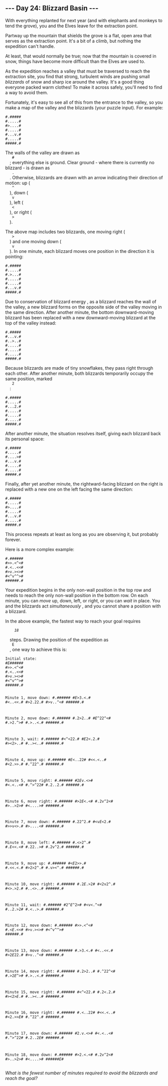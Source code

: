 <article class="day-desc">
 <h2>
  --- Day 24: Blizzard Basin ---
 </h2>
 <p>
  With everything replanted for next year (and with elephants and monkeys to tend the grove), you and the Elves leave for the extraction point.
 </p>
 <p>
  Partway up the mountain that shields the grove is a flat, open area that serves as the extraction point. It's a bit of a climb, but nothing the expedition can't handle.
 </p>
 <p>
  At least, that would normally be true; now that the mountain is covered in snow, things have become more difficult than the Elves are used to.
 </p>
 <p>
  As the expedition reaches a valley that must be traversed to reach the extraction site, you find that strong, turbulent winds are pushing small
  <em>
   blizzards
  </em>
  of snow and sharp ice around the valley. It's a good thing everyone packed warm clothes! To make it across safely, you'll need to find a way to avoid them.
 </p>
 <p>
  Fortunately, it's easy to see all of this from the entrance to the valley, so you make a map of the valley and the blizzards (your puzzle input). For example:
 </p>
 <pre><code>#.#####
#.....#
#&gt;....#
#.....#
#...v.#
#.....#
#####.#
</code></pre>
 <p>
  The walls of the valley are drawn as
  <code>
   #
  </code>
  ; everything else is ground. Clear ground - where there is currently no blizzard - is drawn as
  <code>
   .
  </code>
  . Otherwise, blizzards are drawn with an arrow indicating their direction of motion: up (
  <code>
   ^
  </code>
  ), down (
  <code>
   v
  </code>
  ), left (
  <code>
   &lt;
  </code>
  ), or right (
  <code>
   &gt;
  </code>
  ).
 </p>
 <p>
  The above map includes two blizzards, one moving right (
  <code>
   &gt;
  </code>
  ) and one moving down (
  <code>
   v
  </code>
  ). In one minute, each blizzard moves one position in the direction it is pointing:
 </p>
 <pre><code>#.#####
#.....#
#.&gt;...#
#.....#
#.....#
#...v.#
#####.#
</code></pre>
 <p>
  Due to
  <span title="I think, anyway. Do I look like a theoretical blizzacist?">
   conservation of blizzard energy
  </span>
  , as a blizzard reaches the wall of the valley, a new blizzard forms on the opposite side of the valley moving in the same direction. After another minute, the bottom downward-moving blizzard has been replaced with a new downward-moving blizzard at the top of the valley instead:
 </p>
 <pre><code>#.#####
#...v.#
#..&gt;..#
#.....#
#.....#
#.....#
#####.#
</code></pre>
 <p>
  Because blizzards are made of tiny snowflakes, they pass right through each other. After another minute, both blizzards temporarily occupy the same position, marked
  <code>
   2
  </code>
  :
 </p>
 <pre><code>#.#####
#.....#
#...2.#
#.....#
#.....#
#.....#
#####.#
</code></pre>
 <p>
  After another minute, the situation resolves itself, giving each blizzard back its personal space:
 </p>
 <pre><code>#.#####
#.....#
#....&gt;#
#...v.#
#.....#
#.....#
#####.#
</code></pre>
 <p>
  Finally, after yet another minute, the rightward-facing blizzard on the right is replaced with a new one on the left facing the same direction:
 </p>
 <pre><code>#.#####
#.....#
#&gt;....#
#.....#
#...v.#
#.....#
#####.#
</code></pre>
 <p>
  This process repeats at least as long as you are observing it, but probably forever.
 </p>
 <p>
  Here is a more complex example:
 </p>
 <pre><code>#.######
#&gt;&gt;.&lt;^&lt;#
#.&lt;..&lt;&lt;#
#&gt;v.&gt;&lt;&gt;#
#&lt;^v^^&gt;#
######.#
</code></pre>
 <p>
  Your expedition begins in the only non-wall position in the top row and needs to reach the only non-wall position in the bottom row. On each minute, you can
  <em>
   move
  </em>
  up, down, left, or right, or you can
  <em>
   wait
  </em>
  in place. You and the blizzards act
  <em>
   simultaneously
  </em>
  , and you cannot share a position with a blizzard.
 </p>
 <p>
  In the above example, the fastest way to reach your goal requires
  <code>
   <em>
    18
   </em>
  </code>
  steps. Drawing the position of the expedition as
  <code>
   E
  </code>
  , one way to achieve this is:
 </p>
 <pre><code>Initial state:
#<em>E</em>######
#&gt;&gt;.&lt;^&lt;#
#.&lt;..&lt;&lt;#
#&gt;v.&gt;&lt;&gt;#
#&lt;^v^^&gt;#
######.#

Minute 1, move down:
#.######
#<em>E</em>&gt;3.&lt;.#
#&lt;..&lt;&lt;.#
#&gt;2.22.#
#&gt;v..^&lt;#
######.#

Minute 2, move down:
#.######
#.2&gt;2..#
#<em>E</em>^22^&lt;#
#.&gt;2.^&gt;#
#.&gt;..&lt;.#
######.#

Minute 3, wait:
#.######
#&lt;^&lt;22.#
#<em>E</em>2&lt;.2.#
#&gt;&lt;2&gt;..#
#..&gt;&lt;..#
######.#

Minute 4, move up:
#.######
#<em>E</em>&lt;..22#
#&lt;&lt;.&lt;..#
#&lt;2.&gt;&gt;.#
#.^22^.#
######.#

Minute 5, move right:
#.######
#2<em>E</em>v.&lt;&gt;#
#&lt;.&lt;..&lt;#
#.^&gt;^22#
#.2..2.#
######.#

Minute 6, move right:
#.######
#&gt;2<em>E</em>&lt;.&lt;#
#.2v^2&lt;#
#&gt;..&gt;2&gt;#
#&lt;....&gt;#
######.#

Minute 7, move down:
#.######
#.22^2.#
#&lt;v<em>E</em>&lt;2.#
#&gt;&gt;v&lt;&gt;.#
#&gt;....&lt;#
######.#

Minute 8, move left:
#.######
#.&lt;&gt;2^.#
#.<em>E</em>&lt;&lt;.&lt;#
#.22..&gt;#
#.2v^2.#
######.#

Minute 9, move up:
#.######
#&lt;<em>E</em>2&gt;&gt;.#
#.&lt;&lt;.&lt;.#
#&gt;2&gt;2^.#
#.v&gt;&lt;^.#
######.#

Minute 10, move right:
#.######
#.2<em>E</em>.&gt;2#
#&lt;2v2^.#
#&lt;&gt;.&gt;2.#
#..&lt;&gt;..#
######.#

Minute 11, wait:
#.######
#2^<em>E</em>^2&gt;#
#&lt;v&lt;.^&lt;#
#..2.&gt;2#
#.&lt;..&gt;.#
######.#

Minute 12, move down:
#.######
#&gt;&gt;.&lt;^&lt;#
#.&lt;<em>E</em>.&lt;&lt;#
#&gt;v.&gt;&lt;&gt;#
#&lt;^v^^&gt;#
######.#

Minute 13, move down:
#.######
#.&gt;3.&lt;.#
#&lt;..&lt;&lt;.#
#&gt;2<em>E</em>22.#
#&gt;v..^&lt;#
######.#

Minute 14, move right:
#.######
#.2&gt;2..#
#.^22^&lt;#
#.&gt;2<em>E</em>^&gt;#
#.&gt;..&lt;.#
######.#

Minute 15, move right:
#.######
#&lt;^&lt;22.#
#.2&lt;.2.#
#&gt;&lt;2&gt;<em>E</em>.#
#..&gt;&lt;..#
######.#

Minute 16, move right:
#.######
#.&lt;..22#
#&lt;&lt;.&lt;..#
#&lt;2.&gt;&gt;<em>E</em>#
#.^22^.#
######.#

Minute 17, move down:
#.######
#2.v.&lt;&gt;#
#&lt;.&lt;..&lt;#
#.^&gt;^22#
#.2..2<em>E</em>#
######.#

Minute 18, move down:
#.######
#&gt;2.&lt;.&lt;#
#.2v^2&lt;#
#&gt;..&gt;2&gt;#
#&lt;....&gt;#
######<em>E</em>#
</code></pre>
 <p>
  <em>
   What is the fewest number of minutes required to avoid the blizzards and reach the goal?
  </em>
 </p>
</article>
